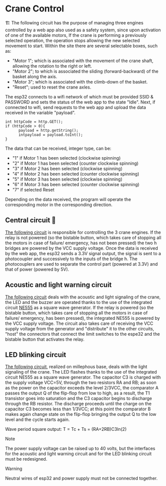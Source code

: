 # Crane Control

 :building_construction: The following circuit has the purpose of managing three engines controlled by a web app also used as a safety system, 
since upon activation of one of the available motors, If the crane is performing a previously selected operation, 
the operation stops allowing the new selected movement to start. Within the site there are several selectable boxes, such as:
- "Motor 1"; which is associated with the movement of the crane shaft, allowing the rotation to the right or left.
- "Motor 2";  to which is associated the sliding (forward-backward) of the basket along the axis.
- "Motor 3";  which is associated with the climb-down of the basket.
- "Reset"; used to reset the crane axles.

The esp32 connects to a wifi network of which must be provided SSID & PASSWORD and sets the status of the web app to the state "Idle".
Next, if connected to wifi, send requests to the web app and upload the data received in the variable "payload". 
```
int httpCode = http.GET();
if (httpCode > 0){
      payload = http.getString();
      intpayload = payload.toInt();
}
```
The data that can be received, integer type,  can be:
- "1" if Motor 1 has been selected (clockwise spinning)
- "2" if Motor 1 has been selected (counter clockwise spinning)
- "3" if Motor 2 has been selected (clockwise spinning)
- "4" if Motor 2 has been selected (counter clockwise spinning)
- "5" if Motor 3 has been selected (clockwise spinning)
- "6" if Motor 3 has been selected (counter clockwise spinning)
- "7" if selected Reset
  
Depending on the data received, the program will operate the corresponding motor in the corresponding direction.



## Central circuit :space_invader:
[The following circuit](https://github.com/hinnhi/crane_control/tree/main/circuit/circuito_centrale) is responsible for controlling the 3 crane engines. If the relay is not powered 
(so the bistable button, which takes care of stopping all the motors in case of failure/ emergency, has not been pressed) 
the two h bridges are powered by the VCC supply voltage. Once the data is received by the web app, the esp32 sends a 3.3V 
signal output, the signal is sent to a photocoupler and successively to the inputs of the bridge h. The photocouplers are 
used to separate the control part (powered at 3.3V) and that of power (powered by 5V).


## Acoustic and light warning circuit
[The following circuit](https://github.com/hinnhi/crane_control/tree/main/circuit/segnalazione_acustico_luminosa) deals with the acoustic and light signaling of the crane, the LED and the buzzer are operated thanks 
to the use of the integrated circuit [NE555](https://en.wikipedia.org/wiki/555_timer_IC) as a square wave generator. If the relay is powered (so the bistable button, which takes 
care of stopping all the motors in case of failure/ emergency, has been pressed), the integrated NE555 is powered by the VCC 
supply voltage. The circuit also takes care of receiving the VCC supply voltage from the generator and "distribute" it to the 
other circuits, "host" the connectors that connect the limit switches to the espe32 and the bistable button that activates the 
relay. 


## LED blinking circuit
[The following circuit](https://github.com/hinnhi/crane_control/tree/main/circuit/lampeggio_led), realized on millephous base, deals with the light signaling of the crane. The LED flashes thanks to the 
use of the integrated circuit NE555 as a square wave generator. The capacitor C3 is charged with the supply voltage VCC=5V, through the 
two resistors RA and RB; as soon as the power on the capacitor exceeds the level 2/3VCC, the comparator A passes the output Q of the 
flip-flop from low to high, as a result, the T1 transistor goes into saturation and the C3 capacitor begins to discharge through 
the RB resistor. The discharge proceeds until the charge on the capacitor C3 becomes less than 1/3VCC; at this point the comparator 
B makes again change state on the flip-flop bringing the output Q to the low level and the cycle starts again.

Wave period square output:  T = Tc + Ts = (RA+2RB)C3ln(2)

> [!NOTE]
> The power supply voltage can be raised up to 40 volts, but the interfaces for the acoustic and light warning circuit and for the LED blinking circuit must be redesigned.

> [!WARNING]
> Neutral wires of esp32 and power supply must not be connected together.

